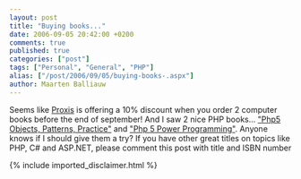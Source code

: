 ```yaml
---
layout: post
title: "Buying books..."
date: 2006-09-05 20:42:00 +0200
comments: true
published: true
categories: ["post"]
tags: ["Personal", "General", "PHP"]
alias: ["/post/2006/09/05/buying-books-.aspx"]
author: Maarten Balliauw
---
```

Seems like <a href="http://www.proxis.be" mce_href="http://www.proxis.be">Proxis</a> is offering a 10% discount when you order 2 computer books before the end of september! And I saw 2 nice PHP books... <a href="http://oas2000.proxis.be/gate/jabba.coreii.g_p?bi=4&amp;sp=details&amp;mi=4772716&amp;si=84694137" mce_href="http://oas2000.proxis.be/gate/jabba.coreii.g_p?bi=4&amp;sp=details&amp;mi=4772716&amp;si=84694137">"Php5 Objects, Patterns, Practice"</a>&nbsp;and <a href="http://oas2000.proxis.be/gate/jabba.coreii.g_p?bi=4&amp;sp=details&amp;mi=4733844&amp;si=84694137" mce_href="http://oas2000.proxis.be/gate/jabba.coreii.g_p?bi=4&amp;sp=details&amp;mi=4733844&amp;si=84694137">"Php 5 Power Programming"</a>. Anyone knows if I should give them a try? If you have other great titles on topics like PHP, C# and ASP.NET, please comment this post with title and ISBN number 
{% include imported_disclaimer.html %}
